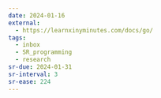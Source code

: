 ```yaml
---
date: 2024-01-16
external:
  - https://learnxinyminutes.com/docs/go/
tags:
  - inbox
  - SR_programming
  - research
sr-due: 2024-01-31
sr-interval: 3
sr-ease: 224
---
```


